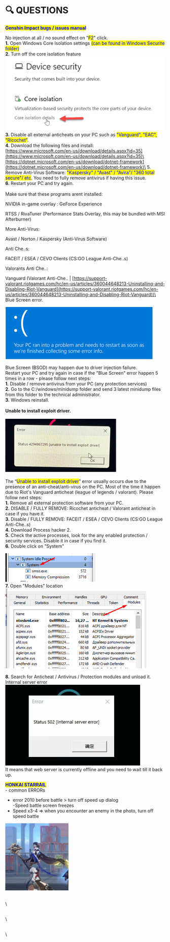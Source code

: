 # 🔍 QUESTIONS

<mark style="color:blue;">**Genshin Impact bugs / issues manual**</mark>

No injection at all / no sound effect on "<mark style="color:blue;">F2</mark>" click.\
**1.** Open Windows Core Isolation settings  <mark style="color:blue;">(can be found in Windows Securite folder)</mark>\
**2.** Turn off the core isolation feature\
![](<../.gitbook/assets/image (13).png>)\
**3.** Disable all external anticheats on your PC such as <mark style="color:blue;">"Vanguard", "EAC", "Ricochet"</mark>.\
**4.** Download the following files and install:\
[https://www.microsoft.com/en-us/download/details.aspx?id=35](https://www.microsoft.com/en-us/download/details.aspx?id=35)\
[https://dotnet.microsoft.com/en-us/download/dotnet-framework](https://dotnet.microsoft.com/en-us/download/dotnet-framework)\
5\. Remove Anti-Virus Software: <mark style="color:blue;">"Kaspersky" / "Avast" / "Avira"/ "360 total secure"/ etc</mark>. You need to fully remove antivirus if having this issue.\
**6.** Restart your PC and try again.\
\
Make sure that these programs arent installed:

NVIDIA in-game overlay :  GeForce Experience

RTSS / RivaTuner (Performance Stats Overlay, this may be bundled with MSI Afterburner)

More Anti-Virus:

Avast / Norton / Kaspersky (Anti-Virus Software)

Anti Che..s:

FACEIT / ESEA / CEVO Clients (CS:GO League Anti-Che..s)

Valorants Anti Che..:

Vanguard (Valorant Anti-Che.. | [https://support-valorant.riotgames.com/hc/en-us/articles/360044648213-Uninstalling-and-Disabling-Riot-Vanguard](https://support-valorant.riotgames.com/hc/en-us/articles/360044648213-Uninstalling-and-Disabling-Riot-Vanguard))\
\
Blue Screen error.

![](<../.gitbook/assets/image (14).png>)

Blue Screen (BSOD) may happen due to driver injection failure.\
Restart your PC and try again in case if the "Blue Screen" error happen 5 times in a row - please follow next steps:\
**1.** Disable / remove antivirus from your PC (any protection services)\
**2.** Go to the C:/windows/minidump folder and send 3 latest minidump files from this folder to the technical administrator.\
**3.** Windows reinstall.\
\
**Unable to install exploit driver.**\
\
![](<../.gitbook/assets/image (15).png>)\
\
The “<mark style="color:blue;">Unable to install exploit driver</mark>” error usually occurs due to the presence of an anti-cheat/anti-virus on the PC. Most of the time it happen due to Riot's Vanguard anticheat (league of legends / valorant). Please follow next steps:\
**1.** Remove all external protection software from your PC.\
**2.** DISABLE / FULLY REMOVE: Ricochet anticheat / Valorant anticheat in case if you have it.\
**3.** Disable / FULLY REMOVE: FACEIT / ESEA / CEVO Clients (CS:GO League Anti-Che..s)\
**4.** Download Process hacker 2.\
**5.** Check the active processes, look for the any enabled protection / security services. Disable it in case if you find it.\
**6.** Double click on "System"

![](<../.gitbook/assets/image (16).png>)\
**7.** Open "Modules" location\
![](<../.gitbook/assets/image (17).png>)

**8.** Search for Anticheat / Antivirus / Protection modules and unload it.\
Internal server error\
![](<../.gitbook/assets/image (18).png>)\
It means that web server is currently offline and you need to wait till it back up.

<mark style="color:blue;">**HONKAI STARRAIL**</mark>\
\- common ERRORs&#x20;

* error 2010 before battle > turn off speed up dialog \
  \-Speed ​​battle screen freezes&#x20;
* Speed ​​x3-4 => when you encounter an enemy in the photo, turn off speed battle

&#x20;![](<../.gitbook/assets/image (19).png>)

\
\


&#x20;

&#x20;

\
\


\
\
